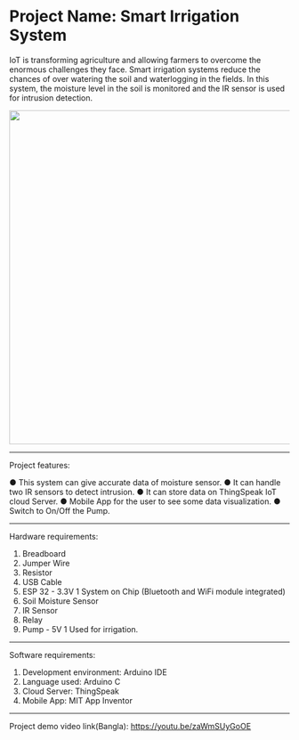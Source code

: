 # Project Name: Smart Irrigation System

IoT is transforming agriculture and allowing farmers to overcome the enormous challenges they face. Smart irrigation systems reduce the chances of over watering the soil and waterlogging in the fields. In this system, the moisture level in the soil is monitored and the IR sensor is used for intrusion detection.

<p align = "center"> 
<img src = "https://github.com/Nowshin1077/Undergrad-Projects/blob/main/IoT%20Project/Setup.jpeg" width = "600" />
</p>


---

Project features:

● This system can give accurate data of moisture sensor.
● It can handle two IR sensors to detect intrusion.
● It can store data on ThingSpeak IoT cloud Server.
● Mobile App for the user to see some data visualization.
● Switch to On/Off the Pump.

---

Hardware requirements:
1. Breadboard 
2. Jumper Wire 
3. Resistor 
4. USB Cable
5. ESP 32 - 3.3V 1 System on Chip (Bluetooth and WiFi module integrated)
6. Soil Moisture Sensor
7. IR Sensor
8. Relay 
9. Pump - 5V 1 Used for irrigation.

---

Software requirements:
1. Development environment: Arduino IDE
2. Language used: Arduino C
3. Cloud Server: ThingSpeak
4. Mobile App: MIT App Inventor

---

Project demo video link(Bangla): https://youtu.be/zaWmSUyGoOE
